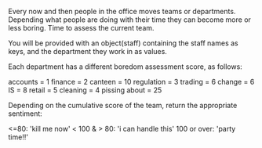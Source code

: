 Every now and then people in the office moves teams or departments. Depending what people are doing with their time they can become more or less boring. Time to assess the current team.

You will be provided with an object(staff) containing the staff names as keys, and the department they work in as values.

Each department has a different boredom assessment score, as follows:

accounts = 1
finance = 2
canteen = 10
regulation = 3
trading = 6
change = 6
IS = 8
retail = 5
cleaning = 4
pissing about = 25

Depending on the cumulative score of the team, return the appropriate sentiment:

<=80: 'kill me now'
< 100 & > 80: 'i can handle this'
100 or over: 'party time!!'
